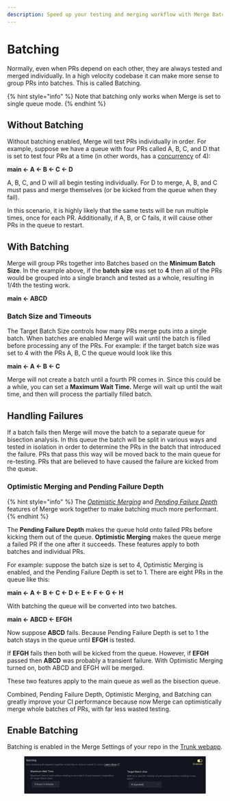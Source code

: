 ```yaml
---
description: Speed up your testing and merging workflow with Merge Batching
---
```


# Batching

Normally, even when PRs depend on each other, they are always tested and merged individually. In a high velocity codebase it can make more sense to group PRs into batches. This is called Batching.

{% hint style="info" %}
Note that batching only works when Merge is set to single queue mode.
{% endhint %}

## Without Batching

Without batching enabled, Merge will test PRs individually in order. For example, suppose we have a queue with four PRs called A, B, C, and D that is set to test four PRs at a time (in other words, has a [concurrency](https://docs.trunk.io/merge/set-up-trunk-merge/advanced-settings#concurrency) of 4):

**main <- A <- B <- C <- D**

A, B, C, and D will all begin testing individually. For D to merge, A, B, and C must pass and merge themselves (or be kicked from the queue when they fail).&#x20;

In this scenario, it is highly likely that the same tests will be run multiple times, once for each PR.  Additionally, if A, B, or C fails, it will cause other PRs in the queue to restart.

## With Batching

Merge will group PRs together into Batches based on the **Minimum Batch Size**. In the example above, if the **batch size** was set to **4** then all of the PRs would be grouped into a single branch and tested as a whole, resulting in 1/4th the testing work.

**main <- ABCD**

### Batch Size and Timeouts

The Target Batch Size controls how many PRs merge puts into a single batch.  When batches are enabled Merge will wait until the batch is filled before processing any of the PRs. For example: if the target batch size was set to 4 with the PRs A, B, C the queue would look like this

**main <- A <- B <- C**&#x20;

Merge will not create a batch until a fourth PR comes in. Since this could be a while, you can set a **Maximum Wait Time.** Merge will wait up until the wait time, and then will process the partially filled batch.

## Handling Failures

If a batch fails then Merge will move the batch to a separate queue for bisection analysis.  In this queue the batch will be split in various ways and tested in isolation in order to determine the PRs in the batch that introduced the failure. PRs that pass this way will be moved back to the main queue for re-testing. PRs that are believed to have caused the failure are kicked from the queue.

### Optimistic Merging and Pending Failure Depth

{% hint style="info" %}
The [_Optimistic Merging_](anti-flake-protection.md#optimistic-merging) and [_Pending Failure Depth_](anti-flake-protection.md#pending-failure-depth) features of Merge work together to make batching much more performant.
{% endhint %}

The **Pending Failure Depth** makes the queue hold onto failed PRs before kicking them out of the queue. **Optimistic Merging** makes the queue merge a failed PR if the one after it succeeds. These features apply to both batches and individual PRs.

For example: suppose the batch size is set to 4, Optimistic Merging is enabled, and the Pending Failure Depth is set to 1.  There are eight PRs in the queue like this:

**main <- A <- B <- C <- D <- E <- F <- G <- H**

With batching the queue will be converted into two batches.

**main <- ABCD <- EFGH**

Now suppose **ABCD** fails. Because Pending Failure Depth is set to 1 the batch stays in the queue until **EFGH** is tested.

If **EFGH** fails then both will be kicked from the queue. However, if **EFGH** passed then **ABCD** was probably a transient failure. With Optimistic Merging turned on, both ABCD and EFGH will be merged.

These two features apply to the main queue as well as the bisection queue.

Combined, Pending Failure Depth, Optimistic Merging, and Batching can greatly improve your CI performance because now Merge can optimistically merge whole batches of PRs, with far less wasted testing.



## Enable Batching

Batching is enabled in the Merge Settings of your repo in the [Trunk webapp](https://app.trunk.io/).

<figure><img src="../.gitbook/assets/image (1) (1).png" alt=""><figcaption></figcaption></figure>





